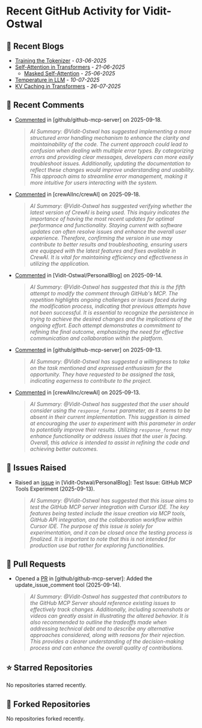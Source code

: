 # Recent GitHub Activity for Vidit-Ostwal

## 📝 Recent Blogs
- [Training the Tokenizer](https://www.notion.so/207e478805d48090b34fcc5c8e8c3c01?v=207e478805d480cfac6c000ca3c80482) - *03-06-2025*
- [Self-Attention in Transformers](https://www.notion.so/viditostwal/Self-Attention-in-Transformers-216e478805d48005b515fac90e1d76e0) - *21-06-2025*
  - [Masked Self-Attention](https://www.notion.so/viditostwal/Self-Attention-in-Transformers-216e478805d48005b515fac90e1d76e0) - *25-06-2025*
- [Temperature in LLM](https://open.substack.com/pub/viditostwal/p/how-does-temperature-changes-the?r=m52qu&utm_campaign=post&utm_medium=web&showWelcomeOnShare=false) - *10-07-2025*
- [KV Caching in Transformers](https://open.substack.com/pub/viditostwal/p/kv-key-value-cache-in-transformers?r=m52qu&utm_campaign=post&utm_medium=web&showWelcomeOnShare=false) - *26-07-2025*
## 💬 Recent Comments
- [Commented](https://github.com/github/github-mcp-server/issues/989#issuecomment-3305655796) in [github/github-mcp-server] on 2025-09-18.
  > *AI Summary: @Vidit-Ostwal has suggested implementing a more structured error handling mechanism to enhance the clarity and maintainability of the code. The current approach could lead to confusion when dealing with multiple error types. By categorizing errors and providing clear messages, developers can more easily troubleshoot issues. Additionally, updating the documentation to reflect these changes would improve understanding and usability. This approach aims to streamline error management, making it more intuitive for users interacting with the system.*
- [Commented](https://github.com/crewAIInc/crewAI/issues/2885#issuecomment-3305539740) in [crewAIInc/crewAI] on 2025-09-18.
  > *AI Summary: @Vidit-Ostwal has suggested verifying whether the latest version of CrewAI is being used. This inquiry indicates the importance of having the most recent updates for optimal performance and functionality. Staying current with software updates can often resolve issues and enhance the overall user experience. Therefore, confirming the version in use may contribute to better results and troubleshooting, ensuring users are equipped with the latest features and fixes available in CrewAI. It is vital for maintaining efficiency and effectiveness in utilizing the application.*
- [Commented](https://github.com/Vidit-Ostwal/PersonalBlog/issues/1#issuecomment-3289157838) in [Vidit-Ostwal/PersonalBlog] on 2025-09-14.
  > *AI Summary: @Vidit-Ostwal has suggested that this is the fifth attempt to modify the comment through GitHub's MCP. The repetition highlights ongoing challenges or issues faced during the modification process, indicating that previous attempts have not been successful. It is essential to recognize the persistence in trying to achieve the desired changes and the implications of the ongoing effort. Each attempt demonstrates a commitment to refining the final outcome, emphasizing the need for effective communication and collaboration within the platform.*
- [Commented](https://github.com/github/github-mcp-server/issues/1083#issuecomment-3288814677) in [github/github-mcp-server] on 2025-09-13.
  > *AI Summary: @Vidit-Ostwal has suggested a willingness to take on the task mentioned and expressed enthusiasm for the opportunity. They have requested to be assigned the task, indicating eagerness to contribute to the project.*
- [Commented](https://github.com/crewAIInc/crewAI/issues/3480#issuecomment-3287600149) in [crewAIInc/crewAI] on 2025-09-13.
  > *AI Summary: @Vidit-Ostwal has suggested that the user should consider using the `response_format` parameter, as it seems to be absent in their current implementation. This suggestion is aimed at encouraging the user to experiment with this parameter in order to potentially improve their results. Utilizing `response_format` may enhance functionality or address issues that the user is facing. Overall, this advice is intended to assist in refining the code and achieving better outcomes.*

## 🐛 Issues Raised
- Raised an [issue](https://github.com/Vidit-Ostwal/PersonalBlog/issues/1) in [Vidit-Ostwal/PersonalBlog]: Test Issue: GitHub MCP Tools Experiment (2025-09-13).
  > *AI Summary: @Vidit-Ostwal has suggested that this issue aims to test the GitHub MCP server integration with Cursor IDE. The key features being tested include the issue creation via MCP tools, GitHub API integration, and the collaboration workflow within Cursor IDE. The purpose of this issue is solely for experimentation, and it can be closed once the testing process is finalized. It is important to note that this is not intended for production use but rather for exploring functionalities.*

## 🚀 Pull Requests
- Opened a [PR](https://github.com/github/github-mcp-server/pull/1087) in [github/github-mcp-server]: Added the update_issue_comment tool (2025-09-14).
  > *AI Summary: @Vidit-Ostwal has suggested that contributors to the GitHub MCP Server should reference existing issues to effectively track changes. Additionally, including screenshots or videos can greatly assist in illustrating the altered behavior. It is also recommended to outline the tradeoffs made when addressing technical debt and to describe any alternative approaches considered, along with reasons for their rejection. This provides a clearer understanding of the decision-making process and can enhance the overall quality of contributions.*

## ⭐ Starred Repositories
No repositories starred recently.

## 🍴 Forked Repositories
No repositories forked recently.
